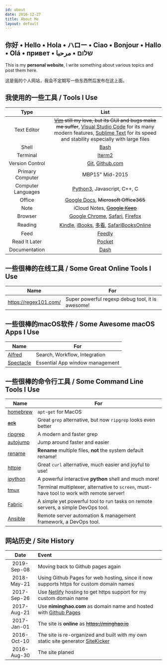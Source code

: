 ```yaml
---
id: about
date: 2016-12-27
title: About Me
layout: default
---
```


你好 • Hello • Hola • ハロー • Ciao • Bonjour • Hallo • Olá • привет • שלום • مرحبا
--------------------------------------------------------------------------------
This is my **personal website**, I write something about various topics and post them here.

这是我的个人网站，我会不定期写一些东西然后发布在这上面。

我使用的一些工具 / Tools I Use
--------------------------------------------------------------------------------
Type | List
:---:|:---:
Text Editor | ~~[Vim](http://www.vim.org/) still my love, but its GUI and bugs make me suffer~~, [Visual Studio Code](http://code.visualstudio.com/) for its many modern features, [Sublime Text](https://www.sublimetext.com/) for its speed and stability especially with large files
Shell | [Bash](https://www.gnu.org/software/bash/)
Terminal | [Iterm2](https://www.iterm2.com/index.html)
Version Control | [Git](https://git-scm.com/), [Github.com](https://github.com/)
Primary Computer | MBP15" Mid-2015
Computer Languages | [Python3](https://www.python.org/), Javascript, C++, C
Office | [Google Docs](https://www.google.com/docs/about/), ~~Microsoft Office365~~
Note | iCloud Notes, ~~[Google Keep](https://keep.google.com/)~~
Browser | [Google Chrome](https://www.google.com/chrome/), [Safari](https://www.apple.com/safari/), [Firefox](https://www.mozilla.org/en-US/firefox/)
Reading | [Kindle](https://kindle.amazon.com/), [iBooks](http://www.apple.com/ibooks/), [多看](http://www.duokan.com/), [SafariBooksOnline](https://www.safaribooksonline.com/)
Feed | [Feedly](http://feedly.com/)
Read It Later | [Pocket](https://getpocket.com/)
Documentation | [Dash](https://kapeli.com/dash)

一些很棒的在线工具 / Some Great Online Tools I Use
--------------------------------------------------------------------------------
Name | For
---|---
https://regex101.com/ | Super powerful regexp debug tool, it is awesome!

一些很棒的macOS软件 / Some Awesome macOS Apps I Use
--------------------------------------------------------------------------------
Name | For
---|---
[Alfred](https://www.alfredapp.com/) | Search, Workflow, Integration
[Spectacle](https://www.spectacleapp.com/) | Essential App window management

一些很棒的命令行工具 / Some Command Line Tools I Use
--------------------------------------------------------------------------------
Name | For
---|---
[homebrew](https://brew.sh/) | `apt-get` for MacOS
~~[ack](http://beyondgrep.com/ "a grep alternative")~~ | Great `grep` alternative, but now `ripgrep` looks even better
[ripgrep](https://github.com/BurntSushi/ripgrep) | A modern and faster grep
[autojump](https://github.com/wting/autojump) | Jump around faster and easier
[rename](https://github.com/ap/rename) | **Rename** multiple files, **not** the system default rename!
[httpie](https://httpie.org/) | Great `curl` alternative, much easier and joyful to use!
[ipython](https://ipython.org/) | A powerful interactive **python** shell and much more!
[tmux](https://tmux.github.io/) | Terminal multiplexer, alternative to `screen`, must-have tool to work with remote server!
[Fabric](http://www.fabfile.org/) | A simple yet powerful tool to run tasks on remote servers, a simple DevOps tool.
[Ansible](https://www.ansible.com/) | Remote server automation & management framework, a DevOps tool.

网站历史 / Site History
--------------------------------------------------------------------------------
Date | Event
:---:|:----
2019-Sep-08 | Moving back to Github pages again
2018-May-21 | Using Github Pages for web hosting, since it now supports https for custom domain names
2017-Sep-26 | Use [Netlify](https://www.netlify.com/) hosting to get https support for my custom domain name
2017-Aug-21 | Use **niminghao.com** as domain name and hosted with [Github Pages](https://pages.github.com/)
2017-Jan-01 | The site is **online** as ~~https://minghao.io~~
2016-Oct-10 | The site is re-organized and built with my own static site generator [SiteKicker](https://github.com/nmhnmh/sitekicker)
2016-Aug-30 | The site planed
